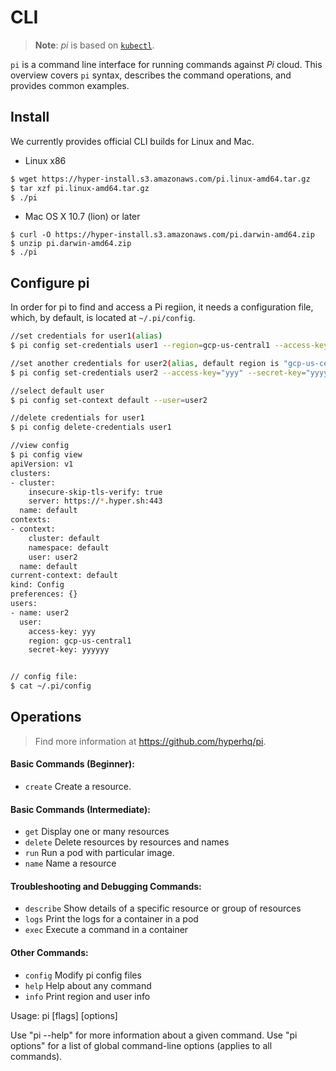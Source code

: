 # CLI

> **Note**: _pi_ is based on [`kubectl`](https://v1-9.docs.kubernetes.io/docs/reference/kubectl/overview/).

`pi` is a command line interface for running commands against _Pi_ cloud. This overview covers `pi` syntax, describes the command operations, and provides common examples.

## Install

We currently provides official CLI builds for Linux and Mac.

- Linux x86
```sh
$ wget https://hyper-install.s3.amazonaws.com/pi.linux-amd64.tar.gz
$ tar xzf pi.linux-amd64.tar.gz
$ ./pi
```

- Mac OS X 10.7 (lion) or later
```
$ curl -O https://hyper-install.s3.amazonaws.com/pi.darwin-amd64.zip
$ unzip pi.darwin-amd64.zip
$ ./pi
```

## Configure pi

In order for pi to find and access a Pi regiion, it needs a configuration file, which, by default, is located at `~/.pi/config`.

```sh
//set credentials for user1(alias)
$ pi config set-credentials user1 --region=gcp-us-central1 --access-key="xxx" --secret-key="xxxxxx"

//set another credentials for user2(alias, default region is "gcp-us-central1" )
$ pi config set-credentials user2 --access-key="yyy" --secret-key="yyyyyy"

//select default user
$ pi config set-context default --user=user2

//delete credentials for user1
$ pi config delete-credentials user1

//view config
$ pi config view
apiVersion: v1
clusters:
- cluster:
    insecure-skip-tls-verify: true
    server: https://*.hyper.sh:443
  name: default
contexts:
- context:
    cluster: default
    namespace: default
    user: user2
  name: default
current-context: default
kind: Config
preferences: {}
users:
- name: user2
  user:
    access-key: yyy
    region: gcp-us-central1
    secret-key: yyyyyy


// config file:
$ cat ~/.pi/config
```

## Operations

> Find more information at https://github.com/hyperhq/pi.

#### Basic Commands (Beginner):

- `create`      Create a resource.

#### Basic Commands (Intermediate):

- `get`         Display one or many resources
- `delete`      Delete resources by resources and names
- `run`         Run a pod with particular image.
- `name`        Name a resource

#### Troubleshooting and Debugging Commands:
- `describe`    Show details of a specific resource or group of resources
- `logs`        Print the logs for a container in a pod
- `exec`        Execute a command in a container

#### Other Commands:
- `config`      Modify pi config files
- `help`        Help about any command
- `info`        Print region and user info

Usage:
  pi [flags] [options]

Use "pi <command> --help" for more information about a given command.
Use "pi options" for a list of global command-line options (applies to all commands).
